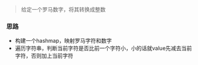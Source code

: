 > 给定一个罗马数字，将其转换成整数



### 思路


- 构建一个hashmap，映射罗马字符和数字
- 遍历字符串，判断当前字符是否比前一个字符小，小的话就value先减去当前字符，否则加上当前字符

